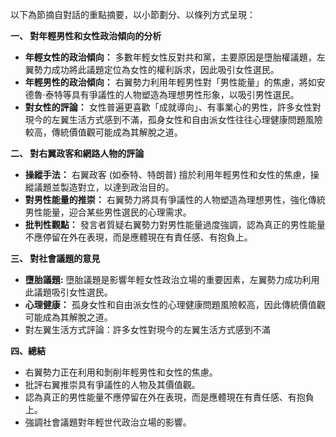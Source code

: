 以下為節摘自對話的重點摘要，以小節劃分、以條列方式呈現：

**一、 對年輕男性和女性政治傾向的分析**

*   **年輕女性的政治傾向：** 多數年輕女性反對共和黨，主要原因是墮胎權議題，左翼勢力成功將此議題定位為女性的權利訴求，因此吸引女性選民。
*   **年輕男性的政治傾向：** 右翼勢力利用年輕男性對「男性能量」的焦慮，將如安德魯·泰特等具有爭議性的人物塑造為理想男性形象，以吸引男性選民。
*   **對女性的評論：** 女性普遍更喜歡「成就導向」、有事業心的男性，許多女性對現今的左翼生活方式感到不滿，孤身女性和自由派女性往往心理健康問題風險較高，傳統價值觀可能成為其解脫之道。

**二、 對右翼政客和網路人物的評論**

*   **操縱手法：** 右翼政客 (如泰特、特朗普) 擅於利用年輕男性和女性的焦慮，操縱議題並製造對立，以達到政治目的。
*   **對男性能量的推崇：** 右翼勢力將具有爭議性的人物塑造為理想男性，強化傳統男性能量，迎合某些男性選民的心理需求。
*   **批判性觀點：** 發言者質疑右翼勢力對男性能量過度強調，認為真正的男性能量不應停留在外在表現，而是應體現在有責任感、有抱負上。

**三、 對社會議題的意見**

*   **墮胎議題:** 墮胎議題是影響年輕女性政治立場的重要因素，左翼勢力成功利用此議題吸引女性選民。
*   **心理健康：** 孤身女性和自由派女性的心理健康問題風險較高，因此傳統價值觀可能成為其解脫之道。
* 對左翼生活方式評論：許多女性對現今的左翼生活方式感到不滿

**四、總結**

* 右翼勢力正在利用和剝削年輕男性和女性的焦慮。
* 批評右翼推崇具有爭議性的人物及其價值觀。
* 認為真正的男性能量不應停留在外在表現，而是應體現在有責任感、有抱負上。
* 強調社會議題對年輕世代政治立場的影響。